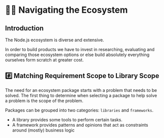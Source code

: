# 💁‍♂️  Navigating the Ecosystem

## Introduction

The Node.js ecosystem is diverse and extensive.

In order to build products we have to invest in researching, evaluating and comparing those ecosystem options or else build absolutely everything ourselves form scratch at greater cost. 



## #️⃣ Matching Requirement Scope to Library Scope

The need for an ecosystem package starts with a problem that needs to be solved. The first thing to determine when selecting a package to help solve a problem is the scope of the problem. 

Packages can be grouped into two categories: `libraries` and `frameworks`.

- A library provides some tools to perform certain tasks.
- A framework provides patterns and opinions that act as constraints around (mostly) business logic
